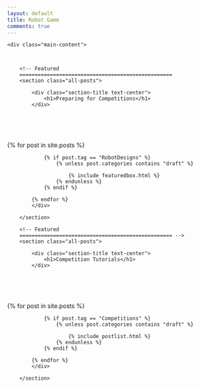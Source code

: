 ```yaml
---
layout: default
title: Robot Game
comments: true
---
```



<!-- We reopen main-content and container -->

<div class="container-fluid">

    <div class="main-content">



        <!-- Featured
        ==================================================
        <section class="all-posts">

            <div class="section-title text-center">
                <h1>Preparing for Competitions</h1>
            </div>
<br><br><br>
            <div class="row listfeaturedtag">
            {% for post in site.posts %}

                {% if post.tag == "RobotDesigns" %}
                    {% unless post.categories contains "draft" %}

                        {% include featuredbox.html %}
                    {% endunless %}
                {% endif %}

            {% endfor %}
            </div>

        </section>

        <!-- Featured
        ================================================== -->
        <section class="all-posts">

            <div class="section-title text-center">
                <h1>Competition Tutorials</h1>
            </div>
<br><br><br>
            <div class="row listfeaturedtag">
            {% for post in site.posts %}

                {% if post.tag == "Competitions" %}
                    {% unless post.categories contains "draft" %}

                        {% include postlist.html %}
                    {% endunless %}
                {% endif %}

            {% endfor %}
            </div>

        </section>
